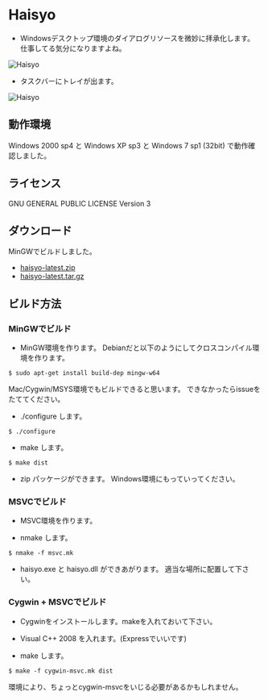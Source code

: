 Haisyo
======

- Windowsデスクトップ環境のダイアログリソースを微妙に拝承化します。
  仕事してる気分になりますよね。

![Haisyo](http://zuse.jp/misc/haisyo-example.png)

- タスクバーにトレイが出ます。

![Haisyo](http://zuse.jp/misc/haisyo-tray.png)


動作環境
--------

Windows 2000 sp4 と Windows XP sp3 と Windows 7 sp1 (32bit) で動作確認しました。

ライセンス
----------
GNU GENERAL PUBLIC LICENSE Version 3


ダウンロード
------------

MinGWでビルドしました。

- [haisyo-latest.zip](http://zuse.jp/misc/haisyo-latest.zip)
- [haisyo-latest.tar.gz](http://zuse.jp/misc/haisyo-latest.tar.gz)


ビルド方法
----------

### MinGWでビルド

* MinGW環境を作ります。
  Debianだと以下のようにしてクロスコンパイル環境を作ります。

```
$ sudo apt-get install build-dep mingw-w64
```

  Mac/Cygwin/MSYS環境でもビルドできると思います。
  できなかったらissueをたててください。


* ./configure します。

```
$ ./configure
```

* make します。

```
$ make dist
```

* zip パッケージができます。
  Windows環境にもっていってください。


### MSVCでビルド

* MSVC環境を作ります。

* nmake します。

```
$ nmake -f msvc.mk
```

* haisyo.exe と haisyo.dll ができあがります。
  適当な場所に配置して下さい。


### Cygwin + MSVCでビルド

* Cygwinをインストールします。makeを入れておいて下さい。

* Visual C++ 2008 を入れます。(Expressでいいです)

* make します。

```
$ make -f cygwin-msvc.mk dist
```

  環境により、ちょっとcygwin-msvcをいじる必要があるかもしれません。


